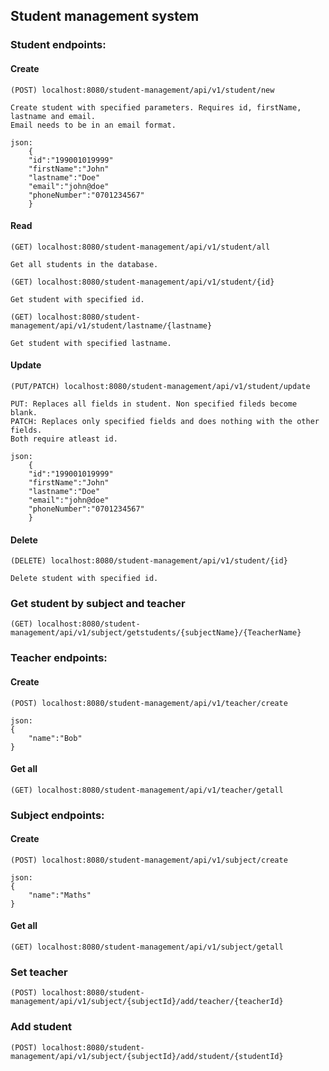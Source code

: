 ## Student management system


### Student endpoints:

#### Create
```
(POST) localhost:8080/student-management/api/v1/student/new

Create student with specified parameters. Requires id, firstName, lastname and email. 
Email needs to be in an email format.

json:
    {
    "id":"199001019999"
    "firstName":"John"
    "lastname":"Doe"
    "email":"john@doe"
    "phoneNumber":"0701234567"
    }
```
#### Read
```
(GET) localhost:8080/student-management/api/v1/student/all

Get all students in the database.

(GET) localhost:8080/student-management/api/v1/student/{id}

Get student with specified id.

(GET) localhost:8080/student-management/api/v1/student/lastname/{lastname}

Get student with specified lastname.

```
#### Update
```
(PUT/PATCH) localhost:8080/student-management/api/v1/student/update

PUT: Replaces all fields in student. Non specified fileds become blank.
PATCH: Replaces only specified fields and does nothing with the other fields.
Both require atleast id.

json:
    {
    "id":"199001019999"
    "firstName":"John"
    "lastname":"Doe"
    "email":"john@doe"
    "phoneNumber":"0701234567"
    }
```
#### Delete
```
(DELETE) localhost:8080/student-management/api/v1/student/{id}

Delete student with specified id.

```
### Get student by subject and teacher
```
(GET) localhost:8080/student-management/api/v1/subject/getstudents/{subjectName}/{TeacherName}
```

### Teacher endpoints:
#### Create
```
(POST) localhost:8080/student-management/api/v1/teacher/create

json:
{
	"name":"Bob"
}
```
#### Get all
```
(GET) localhost:8080/student-management/api/v1/teacher/getall
```

### Subject endpoints:
#### Create
```
(POST) localhost:8080/student-management/api/v1/subject/create

json:
{
	"name":"Maths"
}
```
#### Get all
```
(GET) localhost:8080/student-management/api/v1/subject/getall
```
### Set teacher
```
(POST) localhost:8080/student-management/api/v1/subject/{subjectId}/add/teacher/{teacherId}
```
### Add student
```
(POST) localhost:8080/student-management/api/v1/subject/{subjectId}/add/student/{studentId}
```